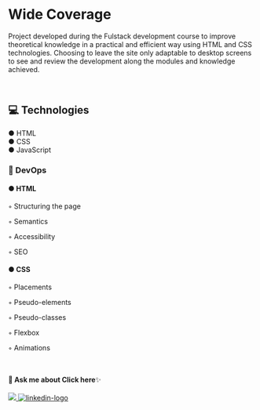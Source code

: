 # <h1>Wide Coverage</h1>

<p>Project developed during the Fulstack development course to improve theoretical knowledge in a practical and efficient way using HTML and CSS technologies.
Choosing to leave the site only adaptable to desktop screens to see and review the development along the modules and knowledge achieved.</p>
<br>

 <h2>💻 Technologies</h3> 
 
 ● HTML
 <br>
 ● CSS
 <br>
 ● JavaScript
 
 <h3>📌 DevOps</h3>
 
 <h4>● HTML</h4>
<p>◦ Structuring the page</p>
<p>◦ Semantics</p>
<p>◦ Accessibility</p>
<p>◦ SEO</p>
<h4>● CSS</h4>
<p>◦ Placements</p>
<p>◦ Pseudo-elements</p>
<p>◦ Pseudo-classes</p>
<p>◦ Flexbox</p>
<p>◦ Animations</p>
<br>
<br>
<b>💬 Ask me about Click here</b>✨
<br/>
<br/>
<a href="jacquelineellencsm@gmail.com" alt="gmail-logo"> 
<img src="https://img.shields.io/badge/Gmail-D14836?style=for-the-badge&logo=gmail&logoColor=white">
</a>
<a href="https://www.linkedin.com/in/jacquelineellencsm/">
<img src="https://img.shields.io/badge/LinkedIn-0077B5?style=for-the-badge&logo=linkedin&logoColor=white" alt="linkedin-logo">
</a>

